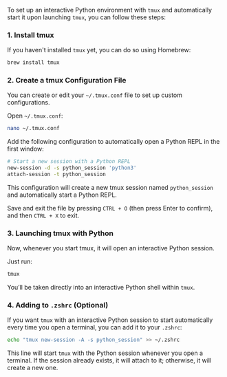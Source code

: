To set up an interactive Python environment with `tmux` and automatically start it upon launching `tmux`, you can follow these steps:

### 1. **Install tmux**
   If you haven't installed `tmux` yet, you can do so using Homebrew:

   ```bash
   brew install tmux
   ```

### 2. **Create a tmux Configuration File**
   You can create or edit your `~/.tmux.conf` file to set up custom configurations.

   Open `~/.tmux.conf`:

   ```bash
   nano ~/.tmux.conf
   ```

   Add the following configuration to automatically open a Python REPL in the first window:

   ```bash
   # Start a new session with a Python REPL
   new-session -d -s python_session 'python3'
   attach-session -t python_session
   ```

   This configuration will create a new tmux session named `python_session` and automatically start a Python REPL.

   Save and exit the file by pressing `CTRL + O` (then press Enter to confirm), and then `CTRL + X` to exit.

### 3. **Launching tmux with Python**
   Now, whenever you start tmux, it will open an interactive Python session.

   Just run:

   ```bash
   tmux
   ```

   You’ll be taken directly into an interactive Python shell within `tmux`.

### 4. **Adding to `.zshrc` (Optional)**
   If you want `tmux` with an interactive Python session to start automatically every time you open a terminal, you can add it to your `.zshrc`:

   ```bash
   echo "tmux new-session -A -s python_session" >> ~/.zshrc
   ```

   This line will start `tmux` with the Python session whenever you open a terminal. If the session already exists, it will attach to it; otherwise, it will create a new one.
